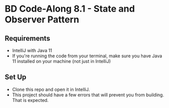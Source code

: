 # BD Code-Along 8.1 - State and Observer Pattern

## Requirements

- IntelliJ with Java 11
- If you're running the code from your terminal, make sure you have Java 11 installed on your machine (not just in IntelliJ)

## Set Up

- Clone this repo and open it in IntelliJ. 
- This project should have a few errors that will prevent you from building. That is expected.
